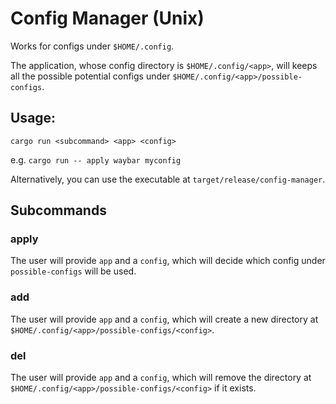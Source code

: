 # Config Manager (Unix)

Works for configs under `$HOME/.config`. 

The application, whose config directory is `$HOME/.config/<app>`, will keeps all the possible potential configs under `$HOME/.config/<app>/possible-configs`.

## Usage:
`cargo run <subcommand> <app> <config>`

e.g. `cargo run -- apply waybar myconfig`

Alternatively, you can use the executable at `target/release/config-manager`.

## Subcommands
### apply
The user will provide `app` and a `config`, which will decide which config under `possible-configs` will be used.

### add
The user will provide `app` and a `config`, which will create a new directory at `$HOME/.config/<app>/possible-configs/<config>`.

### del
The user will provide `app` and a `config`, which will remove the directory at `$HOME/.config/<app>/possible-configs/<config>` if it exists.

